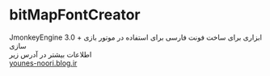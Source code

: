 # bitMapFontCreator
JmonkeyEngine 3.0 + ابزاری برای ساخت فونت فارسی برای استفاده در موتور بازی سازی <br/>
اطلاعات بیشتر در آدرس زیر <br/>
<a href="http://younes-noori.blog.ir/page/bitMapFontCreator">younes-noori.blog.ir</a>
